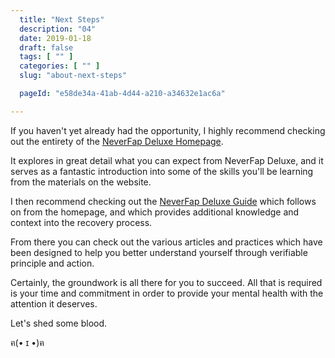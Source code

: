 ```yaml
---
  title: "Next Steps"
  description: "04"
  date: 2019-01-18
  draft: false
  tags: [ "" ]
  categories: [ "" ]
  slug: "about-next-steps"

  pageId: "e58de34a-41ab-4d44-a210-a34632e1ac6a"

---
```


If you haven't yet already had the opportunity, I highly recommend checking out the entirety of the <a class="link" href="https://neverfapdeluxe.com/">NeverFap Deluxe Homepage</a>.

It explores in great detail what you can expect from NeverFap Deluxe, and it serves as a fantastic introduction into some of the skills you'll be learning from the materials on the website.

I then recommend checking out the <a class="link" href="https://neverfapdeluxe.com/guide">NeverFap Deluxe Guide</a> which follows on from the homepage, and which provides additional knowledge and context into the recovery process.

From there you can check out the various articles and practices which have been designed to help you better understand yourself through verifiable principle and action.

Certainly, the groundwork is all there for you to succeed. All that is required is your time and commitment in order to provide your mental health with the attention it deserves.

Let's shed some blood. 

ฅ(• ɪ •)ฅ

